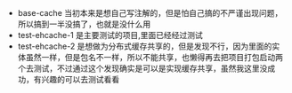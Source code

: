 * base-cache       当初本来是想自己写注解的，但是怕自己搞的不严谨出现问题，所以搞到一半没搞了，也就是没什么用
* test-ehcache-1   是主要测试的项目,里面已经经过测试
* test-ehcache-2   是想做为分布式缓存共享的，但是发现不行，因为里面的实体虽然一样，但是包名不一样，所以不能共享，也懒得再去把项目打包启动两个去测试，不过通过这个发现确实是可以是实现缓存共享，虽然我这里没成功，有兴趣的可以去测试看看
